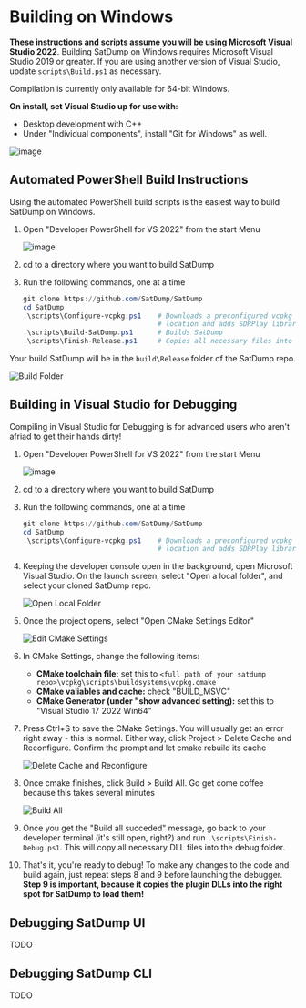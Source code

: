 # Building on Windows
**These instructions and scripts assume you will be using Microsoft Visual Studio 2022**. Building SatDump on Windows requires Microsoft Visual Studio 2019 or greater. If you are using another version of Visual Studio, update `scripts\Build.ps1` as necessary.

Compilation is currently only available for 64-bit Windows.

**On install, set Visual Studio up for use with:**
- Desktop development with C++
- Under "Individual components", install "Git for Windows" as well.

![image](https://github.com/JVital2013/goestools-win/assets/24253715/396cc01e-f35d-46ca-b2b4-e240170068de)

## Automated PowerShell Build Instructions
Using the automated PowerShell build scripts is the easiest way to build SatDump on Windows.

1. Open "Developer PowerShell for VS 2022" from the start Menu

    ![image](https://github.com/JVital2013/goestools-win/assets/24253715/ef7af001-c45e-4ee7-88e6-d9bb33d6a5fe)

2. cd to a directory where you want to build SatDump
3. Run the following commands, one at a time
    ```powershell
    git clone https://github.com/SatDump/SatDump
    cd SatDump
    .\scripts\Configure-vcpkg.ps1    # Downloads a preconfigured vcpkg to the correct
                                     # location and adds SDRPlay libraries.
    .\scripts\Build-SatDump.ps1      # Builds SatDump
    .\scripts\Finish-Release.ps1     # Copies all necessary files into the Release folder
    ```

Your build SatDump will be in the `build\Release` folder of the SatDump repo.

![Build Folder](https://github.com/SatDump/SatDump/assets/24253715/1731db36-7237-4ed5-8e71-7a36cc79305b)

## Building in Visual Studio for Debugging
Compiling in Visual Studio for Debugging is for advanced users who aren't afriad to get their hands dirty!

1. Open "Developer PowerShell for VS 2022" from the start Menu

    ![image](https://github.com/JVital2013/goestools-win/assets/24253715/ef7af001-c45e-4ee7-88e6-d9bb33d6a5fe)

2. cd to a directory where you want to build SatDump
3. Run the following commands, one at a time
    ```powershell
	git clone https://github.com/SatDump/SatDump
	cd SatDump
    .\scripts\Configure-vcpkg.ps1    # Downloads a preconfigured vcpkg to the correct
                                     # location and adds SDRPlay libraries.
	```
4. Keeping the developer console open in the background, open Microsoft Visual Studio. On the launch screen, select "Open a local folder", and select your cloned SatDump repo.

    ![Open Local Folder](https://github.com/SatDump/SatDump/assets/24253715/22f2258d-0cc4-4b6e-9c5c-5e0dd4fb8b53)

5. Once the project opens, select "Open CMake Settings Editor"

    ![Edit CMake Settings](https://github.com/SatDump/SatDump/assets/24253715/026d6ea5-9b6d-4560-899b-175bd8f13eef)

6. In CMake Settings, change the following items:
    - **CMake toolchain file:** set this to `<full path of your satdump repo>\vcpkg\scripts\buildsystems\vcpkg.cmake`
    - **CMake valiables and cache:** check "BUILD_MSVC"
    - **CMake Generator (under "show advanced setting):** set this to "Visual Studio 17 2022 Win64"

7. Press Ctrl+S to save the CMake Settings. You will usually get an error right away - this is normal. Either way, click Project > Delete Cache and Reconfigure. Confirm the prompt and let cmake rebuild its cache

    ![Delete Cache and Reconfigure](https://github.com/SatDump/SatDump/assets/24253715/9205663f-011f-4c52-a31d-f60795fa3822)

8. Once cmake finishes, click Build > Build All. Go get come coffee because this takes several minutes

    ![Build All](https://github.com/SatDump/SatDump/assets/24253715/3f0a38a1-3e98-41b7-bddb-5aa6c376aec4)

9. Once you get the "Build all succeded" message, go back to your developer terminal (it's still open, right?) and run `.\scripts\Finish-Debug.ps1`. This will copy all necessary DLL files into the debug folder.
10. That's it, you're ready to debug! To make any changes to the code and build again, just repeat steps 8 and 9 before launching the debugger. **Step 9 is important, because it copies the plugin DLLs into the right spot for SatDump to load them!**

## Debugging SatDump UI
TODO

## Debugging SatDump CLI
TODO
